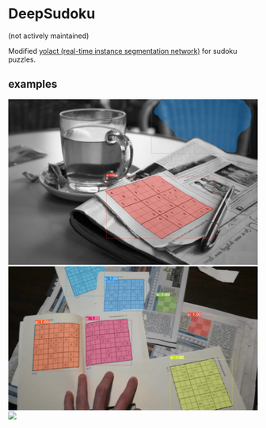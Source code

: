 # DeepSudoku

(not actively maintained)

Modified [yolact (real-time instance segmentation network)](https://github.com/dbolya/yolact) for sudoku puzzles.


## examples

![](examples/relaxation-2040676_1920-1.png)
![](examples/vlcsnap-2020-01-20-23h09m45s243.png)
![](examples/IMG_20200120_163400.png)

